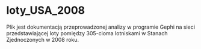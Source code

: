 # loty_USA_2008

Plik jest dokumentacją przeprowadzonej analizy w programie Gephi na sieci przedstawiającej loty pomiędzy 305-cioma lotniskami w Stanach Zjednoczonych w 2008 roku.

